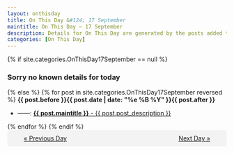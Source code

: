 ```yaml
---
layout: onthisday
title: On This Day &#124; 17 September
maintitle: On This Day — 17 September
description: Details for On This Day are generated by the posts added to the website so the content is subject to changes/updates over time.
categories: [On This Day]
---
```


{% if site.categories.OnThisDay17September == null %}
<h3>Sorry no known details for today</h3>
{% else %}
{% for post in site.categories.OnThisDay17September reversed %}
<strong>{{ post.before }}{{ post.date | date: "%e %B %Y" }}{{ post.after }}</strong>
<ul>
<li> ——: <a class="{{ post.class }}" href="{{ post.url }}"><strong>{{ post.maintitle }}</strong> - {{ post.post_description }}</a></li>
</ul>
{% endfor %}
{% endif %}
<br />
<div style="background-color: #f3f3f3; padding: 10px; border-radius: 5px; text-align: center; display: flex; justify-content: space-evenly;">
<a href="/onthisday/09/09-16">« Previous Day</a>
<span style="visibility:hidden;">[ Visit Leap Year February 29 ]</span>
<a href="/onthisday/09/09-18">Next Day »</a>
</div>
